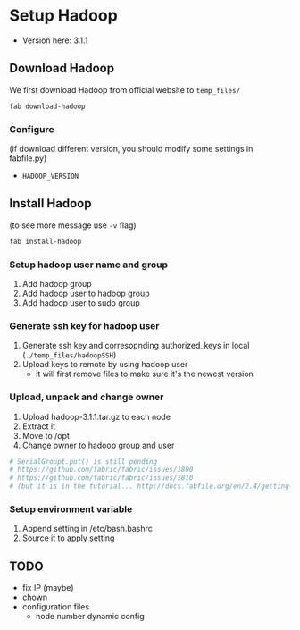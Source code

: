 # Setup Hadoop

* Version here: 3.1.1

## Download Hadoop

We first download Hadoop from official website to `temp_files/`

```sh
fab download-hadoop
```

### Configure

(if download different version, you should modify some settings in fabfile.py)

* `HADOOP_VERSION`

## Install Hadoop

(to see more message use `-v` flag)

```sh
fab install-hadoop
```

### Setup hadoop user name and group

1. Add hadoop group
2. Add hadoop user to hadoop group
3. Add hadoop user to sudo group

### Generate ssh key for hadoop user

1. Generate ssh key and corresopnding authorized_keys in local (`./temp_files/hadoopSSH`)
2. Upload keys to remote by using hadoop user
    * it will first remove files to make sure it's the newest version

### Upload, unpack and change owner

1. Upload hadoop-3.1.1.tar.gz to each node
2. Extract it
3. Move to /opt
4. Change owner to hadoop group and user

```py
# SerialGroupt.put() is still pending
# https://github.com/fabric/fabric/issues/1800
# https://github.com/fabric/fabric/issues/1810
# (but it is in the tutorial... http://docs.fabfile.org/en/2.4/getting-started.html#bringing-it-all-together)
```

### Setup environment variable

1. Append setting in /etc/bash.bashrc
2. Source it to apply setting

## TODO

* fix IP (maybe)
* chown
* configuration files
    * node number dynamic config
